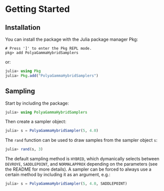 # Getting Started

## Installation
You can install the package with the Julia package manager Pkg:
```
# Press ']' to enter the Pkg REPL mode.
pkg> add PolyaGammaHybridSamplers
```
or:
```julia
julia> using Pkg
julia> Pkg.add("PolyaGammaHybridSamplers")
```

## Sampling

Start by including the package:
```julia
julia> using PolyaGammaHybridSamplers
```
Then create a sampler object:
```julia
julia> s = PolyaGammaHybridSampler(5, 4.0)
```
The `rand` function can be used to draw samples from the sampler object `s`:
```julia
julia> rand(s, 3)
```
The default sampling method is `HYBRID`, which dymanically selects between `DEVROYE`, `SADDLEPOINT`, and `NORMALAPPROX` depending on the parameters (see the README for more details). A sampler can be forced to always use a certain method by including it as an argument, e.g.:
```julia
julia> s = PolyaGammaHybridSampler(5, 4.0, SADDLEPOINT)
```
